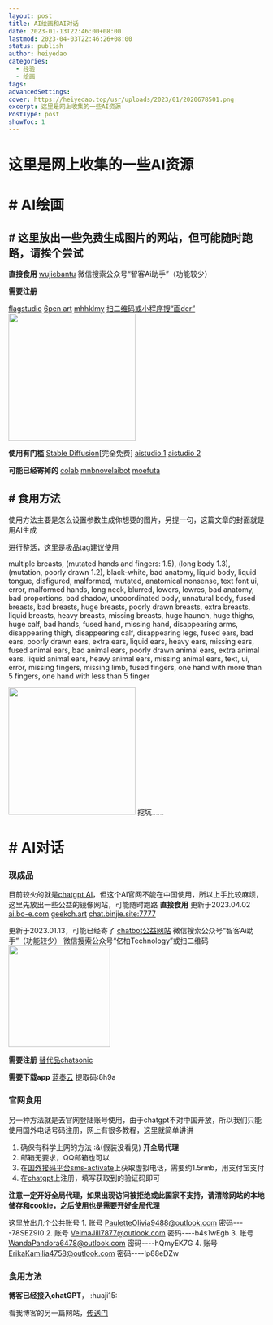 ```yaml
---
layout: post
title: AI绘画和AI对话
date: 2023-01-13T22:46:00+08:00
lastmod: 2023-04-03T22:46:26+08:00
status: publish
author: heiyedao
categories: 
  - 经验
  - 绘画
tags: 
advancedSettings: 
cover: https://heiyedao.top/usr/uploads/2023/01/2020678501.png
excerpt: 这里是网上收集的一些AI资源
PostType: post
showToc: 1
---
```

# 这里是网上收集的一些AI资源

# # AI绘画

## # 这里放出一些免费生成图片的网站，但可能随时跑路，请挨个尝试

**直接食用**
[wujiebantu][1]
微信搜索公众号“智客Ai助手”（功能较少）

**需要注册**

[flagstudio][2]
[6pen art][3]
[mhhklmy][4]
[扫二维码或小程序搜“画der”][5]
<img src="https://img.imgdd.com/ccf42861-fb49-4c1f-9cf8-003df3837d8f.jpg" width="250" height="250"/>

**使用有门槛**
[Stable Diffusion][6][完全免费]
[aistudio 1][7]
[aistudio 2][8]

**可能已经寄掉的**
[colab][9]
[mnbnovelaibot][10]
[moefuta][11]

## # 食用方法

使用方法主要是怎么设置参数生成你想要的图片，另提一句，这篇文章的封面就是用AI生成
<div class="mdui-panel" mdui-panel>

  <div class="mdui-panel-item">
    <div class="mdui-panel-item-header">进行整活，这里是极品tag建议使用</div>
    <div class="mdui-panel-item-body">
      <p>multiple breasts, (mutated hands and fingers: 1.5), (long body 1.3), (mutation, poorly drawn 1.2), black-white, bad anatomy, liquid body, liquid tongue, disfigured, malformed, mutated, anatomical nonsense, text font ui, error, malformed hands, long neck, blurred, lowers, lowres, bad anatomy, bad proportions, bad shadow, uncoordinated body, unnatural body, fused breasts, bad breasts, huge breasts, poorly drawn breasts, extra breasts, liquid breasts, heavy breasts, missing breasts, huge haunch, huge thighs, huge calf, bad hands, fused hand, missing hand, disappearing arms, disappearing thigh, disappearing calf, disappearing legs, fused ears, bad ears, poorly drawn ears, extra ears, liquid ears, heavy ears, missing ears, fused animal ears, bad animal ears, poorly drawn animal ears, extra animal ears, liquid animal ears, heavy animal ears, missing animal ears, text, ui, error, missing fingers, missing limb, fused fingers, one hand with more than 5 fingers, one hand with less than 5 finger</p>
    </div>
  </div>
</div>

<img src="https://img.imgdd.com/16742370-3494-4a6c-833f-cc32af29f869.png" width="" height="250"/>
挖坑……

# # AI对话

### 现成品

目前较火的就是[chatgpt AI][12]，但这个AI官网不能在中国使用，所以上手比较麻烦，这里先放出一些公益的镜像网站，可能随时跑路
**直接食用**
更新于2023.04.02
[ai.bo-e.com][13]
[geekch.art][14]
[chat.binjie.site:7777][15]

更新于2023.01.13，可能已经寄了
[chatbot公益网站][16]
微信搜索公众号“智客Ai助手”（功能较少）
微信搜索公众号“亿柏Technology”或扫二维码
<img src="https://img.imgdd.com/9d324e80-baaa-4269-a58b-6fad084fcb30.jpg" height="200"/>

**需要注册**
[替代品chatsonic][17]

**需要下载app**
[蓝奏云][18] 提取码:8h9a

### 官网食用
另一种方法就是去官网登陆账号使用，由于chatgpt不对中国开放，所以我们只能使用国外电话号码注册，网上有很多教程，这里就简单讲讲
1. 确保有科学上网的方法 :&(假装没看见) **开全局代理**
2. 邮箱无要求，QQ邮箱也可以
3. 在[国外接码平台sms-activate][19]上获取虚拟电话，需要约1.5rmb，用支付宝支付
4. 在[chatgpt][20]上注册，填写获取到的验证码即可

**注意一定开好全局代理，如果出现访问被拒绝或此国家不支持，请清除网站的本地储存和cookie，之后使用也是需要开好全局代理**

这里放出几个公共账号
    1. 账号 PauletteOlivia9488@outlook.com
    密码----78SEZ9I0
    2. 账号 VelmaJill7877@outlook.com
    密码----b4s1wEgb
    3. 账号 WandaPandora6478@outlook.com
    密码----hQmyEK7G
    4. 账号 ErikaKamilia4758@outlook.com
    密码----Ip88eDZw

### 食用方法

**博客已经接入chatGPT**， :huaji15:

看我博客的另一篇网站，[传送门][21]

[1]: https://www.wujiebantu.com/ai
[2]: http://flagstudio.baai.ac.cn/
[3]: https://6pen.art/generate
[4]: https://ai.mhhklmy.cn/
[5]: https://heiyedao.top/usr/uploads/2023/01/1579163903.jpg
[6]: https://huggingface.co/spaces/stabilityai/stable-diffusion
[7]: https://aistudio.baidu.com/aistudio/projectdetail/4905623?contributionType=1
[8]: https://aistudio.baidu.com/aistudio/projectdetail/4459390
[9]: https://colab.research.google.com/drive/1zuK0u8UW8IKMEvVNz7lU34Qph_gS14XD
[10]: https://t.me/mnbnovelaibot
[11]: http://moefuta.com/
[12]: https://openai.com/blog/chatgpt/
[13]: https://ai.bo-e.com/
[14]: https://geekch.art/
[15]: https://chat.binjie.site:7777/
[16]: http://101.132.169.133:1645/
[17]: https://writesonic.com/chat
[18]: https://wwp.lanzoup.com/i8GBN0m6m1mj
[19]: https://sms-activate.org/getNumber
[20]: https://openai.com/blog/chatgpt/
[21]: https://heiyedao.top/351.html
